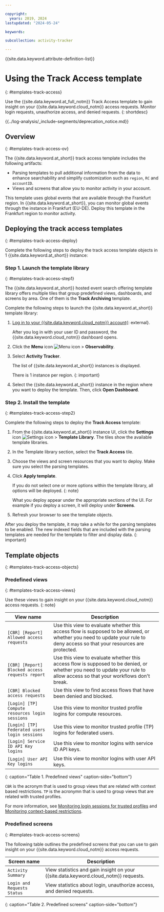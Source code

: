 ```yaml
---

copyright:
  years: 2019, 2024
lastupdated: "2024-05-24"

keywords:

subcollection: activity-tracker

---
```


{{site.data.keyword.attribute-definition-list}}


# Using the Track Access template
{: #templates-track-access}

Use the {{site.data.keyword.at_full_notm}} Track Access template to gain insight on your {{site.data.keyword.cloud_notm}} access requests. Monitor login requests, unauthorize access, and denied requests.
{: shortdesc}


{{../log-analysis/_include-segments/deprecation_notice.md}}

## Overview
{: #templates-track-access-ov}

The {{site.data.keyword.at_short}} track access template includes the following artifacts:
- Parsing templates to pull additional information from the data to enhance searchability and simplify customization such as `region`, `RC` and `accountID`.
- Views and screens that allow you to monitor activity in your account.

This template uses global events that are available through the Frankfurt region. In {{site.data.keyword.at_short}}, you can monitor global events through the instance in Frankfurt (EU-DE). Deploy this template in the Frankfurt region to monitor activity.


## Deploying the track access templates
{: #templates-track-access-deploy}

Complete the following steps to deploy the track access template objects in 1 {{site.data.keyword.at_short}} instance:

### Step 1. Launch the template library
{: #templates-track-access-step1}

The {{site.data.keyword.at_short}} hosted event search offering template library offers multiple tiles that group predefined views, dashboards, and screens by area. One of them is the **Track Archiving** template.

Complete the following steps to launch the {{site.data.keyword.at_short}} template library:

1. [Log in to your {{site.data.keyword.cloud_notm}} account](https://cloud.ibm.com/login){: external}.

	After you log in with your user ID and password, the {{site.data.keyword.cloud_notm}} dashboard opens.

2. Click the **Menu** icon ![Menu icon](../icons/icon_hamburger.svg) &gt; **Observability**.

3. Select **Activity Tracker**.

    The list of {{site.data.keyword.at_short}} instances is displayed.

    There is 1 instance per region.
    {: important}

4. Select the {{site.data.keyword.at_short}} instance in the region where you want to deploy the template. Then, click **Open Dashboard**.

### Step 2. Install the template
{: #templates-track-access-step2}

Complete the following steps to deploy the **Track Access** template:

1. From the {{site.data.keyword.at_short}} instance UI, click the **Settings** icon ![Settings icon](/images/config.png) &gt; **Template Library**.  The tiles show the available template libraries.

2. In the Template library section, select the **Track Access** tile.

3. Choose the views and screen resources that you want to deploy. Make sure you select the parsing templates.

4. Click **Apply template**.

    If you do not select one or more options within the template library, all options will be deployed.
    {: note}

    What you deploy appear under the appropriate sections of the UI.  For example if you deploy a screen, it will deploy under **Screens**.

5. Refresh your browser to see the template objects.


After you deploy the template, it may take a while for the parsing templates to be enabled. The new indexed fields that are included with the parsing templates are needed for the template to filter and display data.
{: important}

## Template objects
{: #templates-track-access-objects}

### Predefined views
{: #templates-track-access-views}

Use these views to gain insight on your {{site.data.keyword.cloud_notm}} access requests.
{: note}


| View name | Description |
|-----------|-------------|
| `[CBR] [Report] Allowed access requests` | Use this view to evaluate whether this access flow is supposed to be allowed, or whether you need to update your rule to deny access so that your resources are protected. |
| `[CBR] [Report] Blocked access requests report` | Use this view to evaluate whether this access flow is supposed to be denied, or whether you need to update your rule to allow access so that your workflows don't break. |
| `[CBR] Blocked access requests` | Use this view to find access flows that have been denied and blocked.|
| `[Login] [TP] Compute resources login sessions`     | Use this view to monitor trusted profile logins for compute resources. |
| `[Login] [TP] Federated users login sessions` | Use this view to monitor trusted profile (TP) logins for federated users. |
| `[Login] Service ID API Key logins` | Use this view to monitor logins with service ID API keys. |
| `[Login] User API Key logins` | Use this view to monitor logins with user API keys. |
{: caption="Table 1. Predefined views" caption-side="bottom"}

`CBR` is the acronym that is used to group views that are related with context based restrictions.
`TP` is the acronymn that is used to group views that are related with trusted profiles.

For more information, see [Monitoring login sessions for trusted profiles](/docs/account?topic=account-trusted-profile-monitor&interface=ui) and [Monitoring context-based restrictions](/docs/account?topic=account-cbr-monitor&interface=ui).


### Predefined screens
{: #templates-track-access-screens}


The following table outlines the predefined screens that you can use to gain insight on your {{site.data.keyword.cloud_notm}} access requests.

| Screen name | Description |
|-------------|-------------|
| `Activity Summary` | View statistics and gain insight on your {{site.data.keyword.cloud_notm}} requests. |
| `Login and Requests Status`  | View statistics about login, unauthorize access, and denied requests. |
{: caption="Table 2. Predefined screens" caption-side="bottom"}

